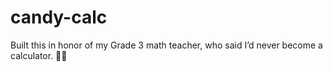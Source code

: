 # candy-calc
Built this in honor of my Grade 3 math teacher, who said I’d never become a calculator. 🍭🤣
